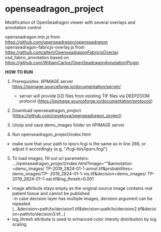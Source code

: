 # openseadragon_project
Modification of OpenSeadragon viewer with several overlays and annotation control 

openseadragon.min.js from https://github.com/openseadragon/openseadragon  
openseadragon-fabricjs-overlay.js from https://github.com/altert/OpenseadragonFabricjsOverlay  
osd_fabric_annotation based on https://github.com/WilliamCarlos/OpenSeadragonAnnotationPlugin

__HOW TO RUN__

1.	Prerequisites: IIPIMAGE server https://iipimage.sourceforge.io/documentation/server/ 
    - server will provide DZI files from existing TIF files via DEEPZOOM protocol      (https://iipimage.sourceforge.io/documentation/protocol/)

2.	Download openseadragon_project (https://github.com/cesekova/openseadragon_project)

3.	Unzip and save demo_images folder on IIPIMAGE server

4.	Run openseadragon_project/index.html

  - make sure that your path to iipsrv.fcgi is the same as in line 266, or adjust it accordingly (e.g,  "/fcgi-bin/iipsrv.fcgi")

5.	To load images, fill out url parameters:  
  .../openseadragon_project/index.html?image=""&annotation =demo_images/ TP-2019_2824-01-1-annot.tif&probabilities= demo_images/TP- 2019_2824-01-1-vis.tif&decision=demo_images/ TP-2019_2824-01-1-sal.tif&log_thresh=0.001 

  - image attribute stays empty as the original source image contains real patient tissue and cannot be published  
  -in case decision layer has multiple images, decision argument can be repeated  (...&decision=path/to/decision1.tif&decision=path/to/decision2.tif&decision=path/to/decision3.tif...)
  - log_thresh attribute is used to enhanced color intesity distribution by log scaling

